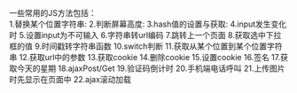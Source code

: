 一些常用的JS方法包括：</br>
1.替换某个位置字符串:
2.判断屏幕高度:
3.hash值的设置与获取:
4.input发生变化时
5.设置input为不可输入
6.字符串转url编码
7.跳转上一个页面
8.获取选中下拉框的值
9.时间戳转字符串函数
10.switch判断
11.获取从某个位置到某个位置字符串
12.获取url中的参数
13.获取cookie
14.删除cookie
15.设置cookie
16.签名
17.获取今天的星期
18.ajaxPost/Get
19.验证码倒计时
20.手机端电话呼叫
21.上传图片时先显示在页面中
22.ajax滚动加载
